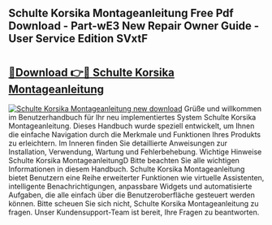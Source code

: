 ## Schulte Korsika Montageanleitung Free Pdf Download - Part-wE3 New Repair Owner Guide - User Service Edition SVxtF

# <h2><a href="http://df6yij.blite.top/?on=Schulte+Korsika+Montageanleitung">🔗Download 👉🔴 Schulte Korsika Montageanleitung</a></h2>

[![Schulte Korsika Montageanleitung new download](https://i.imgur.com/lujVjoI.png)](http://df6yij.blite.top/?on=Schulte+Korsika+Montageanleitung)
Grüße und willkommen im Benutzerhandbuch für Ihr neu implementiertes System Schulte Korsika Montageanleitung. Dieses Handbuch wurde speziell entwickelt, um Ihnen die einfache Navigation durch die Merkmale und Funktionen Ihres Produkts zu erleichtern. Im Inneren finden Sie detaillierte Anweisungen zur Installation, Verwendung, Wartung und Fehlerbehebung. Wichtige Hinweise Schulte Korsika MontageanleitungD Bitte beachten Sie alle wichtigen Informationen in diesem Handbuch. Schulte Korsika Montageanleitung bietet Benutzern eine Reihe erweiterter Funktionen wie virtuelle Assistenten, intelligente Benachrichtigungen, anpassbare Widgets und automatisierte Aufgaben, die alle einfach über die Benutzeroberfläche gesteuert werden können. Bitte scheuen Sie sich nicht, Schulte Korsika Montageanleitung zu fragen. Unser Kundensupport-Team ist bereit, Ihre Fragen zu beantworten.

